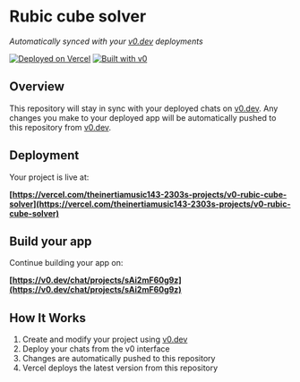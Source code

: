 # Rubic cube solver

*Automatically synced with your [v0.dev](https://v0.dev) deployments*

[![Deployed on Vercel](https://img.shields.io/badge/Deployed%20on-Vercel-black?style=for-the-badge&logo=vercel)](https://vercel.com/theinertiamusic143-2303s-projects/v0-rubic-cube-solver)
[![Built with v0](https://img.shields.io/badge/Built%20with-v0.dev-black?style=for-the-badge)](https://v0.dev/chat/projects/sAi2mF60g9z)

## Overview

This repository will stay in sync with your deployed chats on [v0.dev](https://v0.dev).
Any changes you make to your deployed app will be automatically pushed to this repository from [v0.dev](https://v0.dev).

## Deployment

Your project is live at:

**[https://vercel.com/theinertiamusic143-2303s-projects/v0-rubic-cube-solver](https://vercel.com/theinertiamusic143-2303s-projects/v0-rubic-cube-solver)**

## Build your app

Continue building your app on:

**[https://v0.dev/chat/projects/sAi2mF60g9z](https://v0.dev/chat/projects/sAi2mF60g9z)**

## How It Works

1. Create and modify your project using [v0.dev](https://v0.dev)
2. Deploy your chats from the v0 interface
3. Changes are automatically pushed to this repository
4. Vercel deploys the latest version from this repository